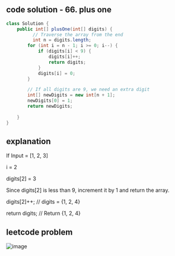 ## code solution - 66. plus one 
```java
class Solution {
    public int[] plusOne(int[] digits) {
          // Traverse the array from the end
          int n = digits.length;
        for (int i = n - 1; i >= 0; i--) {
            if (digits[i] < 9) {
                digits[i]++;
                return digits;
            }
            digits[i] = 0;
        }

        // If all digits are 9, we need an extra digit
        int[] newDigits = new int[n + 1];
        newDigits[0] = 1;
        return newDigits;
    
    }
}
```

## explanation 
If Input = [1, 2, 3] 

i = 2 

digits[2] = 3


Since digits[2] is less than 9, increment it by 1 and return the array.


digits[2]++;  // digits = {1, 2, 4}

return digits;  // Return {1, 2, 4}


## leetcode problem 
![image](https://github.com/user-attachments/assets/8d7bb408-2d9e-49b6-98ab-431f1a0be38b)
